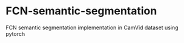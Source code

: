 # FCN-semantic-segmentation
FCN semantic segmentation implementation in CamVid dataset using pytorch
